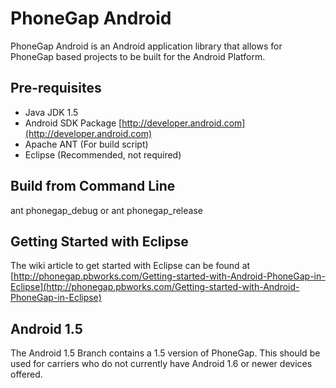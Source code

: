 
PhoneGap Android
=============================================================
PhoneGap Android is an Android application library that allows
for PhoneGap based projects to be built for the Android Platform.

Pre-requisites
-------------------------------------------------------------
  * Java JDK 1.5
  * Android SDK Package [http://developer.android.com](http://developer.android.com)
  * Apache ANT (For build script)
  * Eclipse (Recommended, not required)

Build from Command Line
-------------------------------------------------------------
ant phonegap_debug or ant phonegap_release

Getting Started with Eclipse
-------------------------------------------------------------
The wiki article to get started with Eclipse can be found at [http://phonegap.pbworks.com/Getting-started-with-Android-PhoneGap-in-Eclipse](http://phonegap.pbworks.com/Getting-started-with-Android-PhoneGap-in-Eclipse)

Android 1.5
------------------------------------------------------------
The Android 1.5 Branch contains a 1.5 version of PhoneGap.  This should
be used for carriers who do not currently have Android 1.6 or newer devices
offered.


